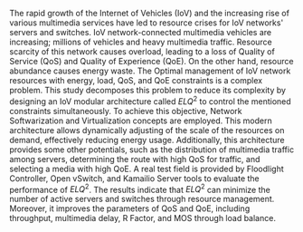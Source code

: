 The rapid growth of the Internet of Vehicles (IoV) and the increasing rise of various multimedia services have led to resource crises for IoV networks' servers and switches. IoV network-connected multimedia vehicles are increasing; millions of vehicles and heavy multimedia traffic. Resource scarcity of this network causes overload, leading to a loss of Quality of Service (QoS) and Quality of Experience (QoE). On the other hand, resource abundance causes energy waste. The Optimal management of IoV network resources with energy, load, QoS, and QoE constraints is a complex problem. This study decomposes this problem to reduce its complexity by designing an IoV modular architecture called $ELQ^2$ to control the mentioned constraints simultaneously. To achieve this objective, Network Softwarization and Virtualization concepts are employed. This modern architecture allows dynamically adjusting of the scale of the resources on demand, effectively reducing energy usage. Additionally, this architecture provides some other potentials, such as the distribution of multimedia traffic among servers, determining the route with high QoS for traffic, and selecting a media with high QoE. A real test field is provided by Floodlight Controller, Open vSwitch, and Kamailio Server tools to evaluate the performance of $ELQ^2$. The results indicate that $ELQ^2$ can minimize the number of active servers and switches through resource management. Moreover, it improves the parameters of QoS and QoE, including throughput, multimedia delay, R Factor, and MOS through load balance.
